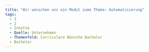 ```yaml
---
title: "Wir wünschen uns ein Modul zume Thema: Automatisierung"
tags:
  - 3
  - 2
  - Inhalte
  - Quelle: Unternehmen
  - Themenfeld: Curriculare Wünsche Bachelor
  - Bachelor
---
```

